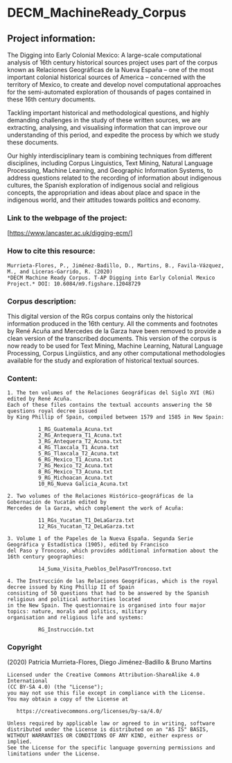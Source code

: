 # DECM_MachineReady_Corpus

## Project information: 
The Digging into Early Colonial Mexico: A large-scale computational analysis of 16th century historical sources project uses part of the corpus known as Relaciones Geográficas de la Nueva España – one of the most important colonial historical sources of America – concerned with the territory of Mexico, to create and develop novel computational approaches for the semi-automated exploration of thousands of pages contained in these 16th century documents.

Tackling important historical and methodological questions, and highly demanding challenges in the study of these written sources, we are extracting, analysing, and visualising information that can improve our understanding of this period, and expedite the process by which we study these documents.

Our highly interdisciplinary team is combining techniques from different disciplines, including Corpus Linguistics, Text Mining, Natural Language Processing, Machine Learning, and Geographic Information Systems, to address questions related to the recording of information about indigenous cultures, the Spanish exploration of indigenous social and religious concepts, the appropriation and ideas about place and space in the indigenous world, and their attitudes towards politics and economy. 

### Link to the webpage of the project: 
[https://www.lancaster.ac.uk/digging-ecm/]

### How to cite this resource: 
``` 
Murrieta-Flores, P., Jiménez-Badillo, D., Martins, B., Favila-Vázquez, M., and Liceras-Garrido, R. (2020) 
*DECM Machine Ready Corpus. T-AP Digging into Early Colonial Mexico Project.* DOI: 10.6084/m9.figshare.12048729
```
### Corpus description: 
This digital version of the RGs corpus contains only the historical information produced in the 16th century. All the comments and footnotes by René Acuña and Mercedes de la Garza have been removed to provide a clean version of the transcribed documents. This version of the corpus is now ready to be used for Text Mining, Machine Learning, Natural Language Processing, Corpus Lingüistics, and any other computational methodologies available for the study and exploration of historical textual sources. 

### Content: 
``` 
1. The ten volumes of the Relaciones Geográficas del Siglo XVI (RG) edited by René Acuña. 
Each of these files contains the textual accounts answering the 50 questions royal decree issued 
by King Phillip of Spain, compiled between 1579 and 1585 in New Spain:

          1_RG_Guatemala_Acuna.txt
          2_RG_Antequera_T1_Acuna.txt
          3_RG_Antequera_T2_Acuna.txt
          4_RG_Tlaxcala_T1_Acuna.txt
          5_RG_Tlaxcala_T2_Acuna.txt
          6_RG_Mexico_T1_Acuna.txt
          7_RG_Mexico_T2_Acuna.txt
          8_RG_Mexico_T3_Acuna.txt
          9_RG_Michoacan_Acuna.txt
          10_RG_Nueva Galicia_Acuna.txt

2. Two volumes of the Relaciones Histórico-geográficas de la Gobernación de Yucatán edited by 
Mercedes de la Garza, which complement the work of Acuña:

          11_RGs_Yucatan_T1_DeLaGarza.txt
          12_RGs_Yucatan_T2_DeLaGarza.txt

3. Volume 1 of the Papeles de la Nueva España. Segunda Serie Geográfica y Estadística (1905), edited by Francisco 
del Paso y Troncoso, which provides additional information about the 16th century geographies:

          14_Suma_Visita_Pueblos_DelPasoYTroncoso.txt

4. The Instrucción de las Relaciones Geográficas, which is the royal decree issued by King Phillip II of Spain 
consisting of 50 questions that had to be answered by the Spanish religious and political authorities located 
in the New Spain. The questionnaire is organised into four major topics: nature, morals and politics, military 
organisation and religious life and systems: 

          RG_Instrucción.txt
``` 
### Copyright
(2020) Patricia Murrieta-Flores, Diego Jiménez-Badillo & Bruno Martins
``` 
Licensed under the Creative Commons Attribution-ShareAlike 4.0 International 
(CC BY-SA 4.0) (the "License");
you may not use this file except in compliance with the License.
You may obtain a copy of the License at

   https://creativecommons.org/licenses/by-sa/4.0/

Unless required by applicable law or agreed to in writing, software
distributed under the License is distributed on an "AS IS" BASIS,
WITHOUT WARRANTIES OR CONDITIONS OF ANY KIND, either express or implied.
See the License for the specific language governing permissions and
limitations under the License.
``` 

